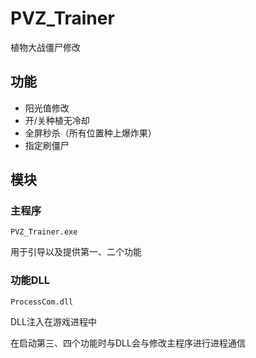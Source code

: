 # PVZ_Trainer

植物大战僵尸修改

## 功能

- 阳光值修改
- 开/关种植无冷却
- 全屏秒杀（所有位置种上爆炸果）
- 指定刷僵尸

## 模块

### 主程序

`PVZ_Trainer.exe`

用于引导以及提供第一、二个功能

### 功能DLL

`ProcessCom.dll` 

DLL注入在游戏进程中

在启动第三、四个功能时与DLL会与修改主程序进行进程通信


